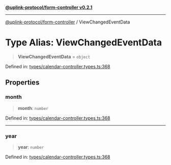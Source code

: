[**@uplink-protocol/form-controller v0.2.1**](../README.md)

***

[@uplink-protocol/form-controller](../globals.md) / ViewChangedEventData

# Type Alias: ViewChangedEventData

> **ViewChangedEventData** = `object`

Defined in: [types/calendar-controller.types.ts:368](https://github.com/jmkcoder/uplink-protocol-calendar/blob/311e0b81efba7399cf1c367c0a2007aa66f3b830/src/types/calendar-controller.types.ts#L368)

## Properties

### month

> **month**: `number`

Defined in: [types/calendar-controller.types.ts:368](https://github.com/jmkcoder/uplink-protocol-calendar/blob/311e0b81efba7399cf1c367c0a2007aa66f3b830/src/types/calendar-controller.types.ts#L368)

***

### year

> **year**: `number`

Defined in: [types/calendar-controller.types.ts:368](https://github.com/jmkcoder/uplink-protocol-calendar/blob/311e0b81efba7399cf1c367c0a2007aa66f3b830/src/types/calendar-controller.types.ts#L368)
